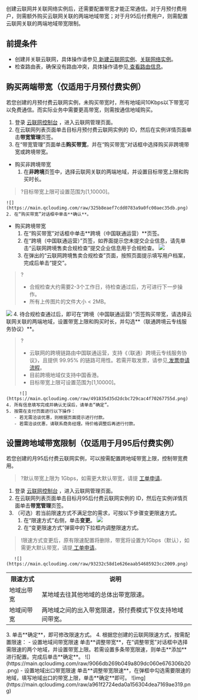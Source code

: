 创建云联网并关联网络实例后，还需要配置带宽才能正常通信。对于月预付费用户，则需额外购买云联网关联的两端地域带宽；对于月95后付费用户，则需配置云联网关联的两端地域带宽限制。

## 前提条件
- 创建并关联云联网，具体操作请参见[ 新建云联网实例](https://cloud.tencent.com/document/product/877/18752)、[关联网络实例](https://cloud.tencent.com/document/product/877/18747)。
- 检查路由表，确保没有路由冲突，具体操作请参见[ 查看路由信息](https://cloud.tencent.com/document/product/877/18756)。

## 购买两端带宽（仅适用于月预付费实例）
若您创建的月预付费云联网实例，未购买带宽时，所有地域间10Kbps以下带宽可以免费通信。而实际业务中需要更高带宽，则需按通信地域购买。
1. 登录 [云联网控制台](https://console.cloud.tencent.com/vpc/ccn) ，进入云联网管理页面。
2. 在云联网列表页面单击目标月预付费云联网实例的 ID，然后在实例详情页面单击**带宽管理**页签。
3. 在“带宽管理”页面单击**购买带宽**，并在“购买带宽”对话框中选择购买非跨境带宽或跨境带宽。
 - 购买非跨境带宽
    1. 在**非跨境**页签中，选择云联网关联的两端地域，并设置目标带宽上限和购买时长。
>?目标带宽上限可设置范围为[1,10000]。
>
    ![](https://main.qcloudimg.com/raw/325b8eaef7cdd0783a9a0fc00aec35db.png)
    2. 在“购买带宽”对话框中单击**确认**。
 - 购买跨境带宽[](id:kjdk)
    1. 在“购买带宽”对话框中单击**跨境（中国联通运营）**页签。
    2. 在“跨境（中国联通运营）”页签，如界面提示您未提交企业信息，请先单击“云联网跨境售卖合规检查”提交企业信息用于合规检查。
   ![](https://qcloudimg.tencent-cloud.cn/raw/6d475ad9ad4a662868ef37e87e89bafa.png)
    3. 在弹出的“云联网跨境售卖合规检查”页面，按照页面提示填写用户档案，完成后单击“提交”。
>?
>- 合规检查大约需要2-3个工作日，待检查通过后，方可进行下一步操作。
>- 所有上传图片的文件大小 < 2MB。
>
![](https://qcloudimg.tencent-cloud.cn/raw/fd6bde288a2349e05537d2f97b3d3a83.png)
    4. 待合规检查通过后，即可在“跨境（中国联通运营）”页签购买带宽，请选择云联网关联的两端地域，设置带宽上限和购买时长，并勾选**（联通跨境云专线服务协议）**。
>?
> - 云联网的跨境链路由中国联通运营，支持《（联通）跨境云专线服务协议》，且提供 99.95% 的链路可用性。若需开取发票，请参见[ 发票申请流程](https://cloud.tencent.com/document/product/306/36642)。
> - 目前跨境地域仅支持中国香港。
> - 目标带宽上限可设置范围为[1,10000]。
> 
		 ![](https://main.qcloudimg.com/raw/491835d35d2dcbc729cac4f70267755d.png)
    4. 所有信息填写完成并确认无误后，请单击“确定”。
    5. 按需在支付页面进行以下操作：
       - 若无需洽谈优惠，则根据页面提示进行付款。
       - 若需洽谈优惠，请联系商务经理。待价格调整后再进行付款。

## 设置跨地域带宽限制（仅适用于月95后付费实例）
若您创建的月95后付费云联网实例，可以按需配置跨地域带宽上限，控制带宽费用。
>?默认带宽上限为 1Gbps，如需更大默认带宽，请提 [工单申请](https://console.cloud.tencent.com/workorder/category)。
> 
1. 登录 [云联网控制台](https://console.cloud.tencent.com/vpc/ccn) ，进入云联网管理页面。
2. 在云联网列表页面单击目标月95后付费云联网实例的 ID，然后在实例详情页面单击**带宽管理**页签。
3. （可选）若当前限速方式不满足您的需求，可按以下步骤变更限速方式。
    1. 在“限速方式”右侧，单击**变更**。
       ![](https://main.qcloudimg.com/raw/475e679eed5da9dc87be2114198065ba.png)
    2. 在“变更限速方式”弹窗中的下拉框内调整限速方式。
>!限速方式变更后，原有限速配置将删除，带宽将设置为1Gbps（默认），如需更大默认带宽，请提[ 工单申请](https://console.cloud.tencent.com/workorder/category)。
> 
       ![](https://main.qcloudimg.com/raw/93232c58d1e626eaab54685923cc2009.png)
<table>
<tr>
<th>限速方式</th>
<th>说明</th>
</tr>
<tr>
<td>地域出带宽</td>
<td>某地域去往其他地域的总体出带宽限速。</td>
</tr>
<tr>
<td>地域间带宽</td>
<td>两地域之间的出入带宽限速，预付费模式下仅支持地域间带宽。</td>
</tr>
</table>
    3. 单击**确定**，即可修改限速方式。
4. 根据您创建的云联网限速方式，按需配置限速：
  - 设置地域间带宽限速
 单击**调整带宽**，在“调整带宽”对话框中选择需限速的两个地域，并设置带宽上限。若需设置多条带宽限速，则单击**添加**进行配置。完成后单击**确定**。
 ![](https://main.qcloudimg.com/raw/9066db269b049a809dc060e676306b20.png)
  - 设置地域出口带宽限速
 单击**调整带宽限速**，在弹框中勾选需要限速的地域，填写地域出口的带宽上限，单击**确定**即可。
 ![img](https://main.qcloudimg.com/raw/a961f2724eda0a156304dea7169ae319.png)

